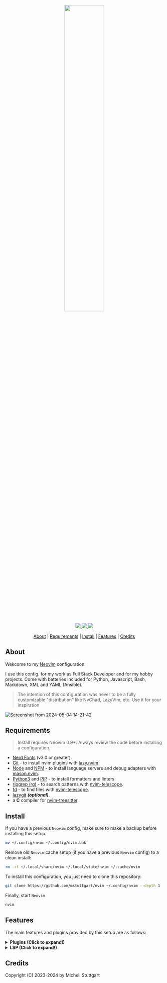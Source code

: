 <h2 align="center">
    <br>
  <a href="https://neovim.io">
    <img src="https://github.com/mstuttgart/nvim/assets/8174740/585d3de3-fb9e-43f8-bc43-068aa073b157" width="50%">
  </a>
</h2>

<p align="center">

<a href="https://dotfyle.com/mstuttgart/nvim">
<img src="https://dotfyle.com/mstuttgart/nvim/badges/plugins?style=for-the-badge" />
</a>
<a href="https://dotfyle.com/mstuttgart/nvim">
 <img src="https://dotfyle.com/mstuttgart/nvim/badges/leaderkey?style=for-the-badge" />
</a>
<a href="https://dotfyle.com/mstuttgart/nvim">
 <img src="https://dotfyle.com/mstuttgart/nvim/badges/plugin-manager?style=for-the-badge" />
</a>

</p>

<p align="center">
  <a href="#about">About</a> |
  <a href="#requirements">Requirements</a> |
  <a href="#install">Install</a> |
  <a href="#features">Features</a> |
  <a href="#credits">Credits</a>
</p>

## About

Wekcome to my [Neovim](https://neovim.io/) configuration.

I use this config. for my work as Full Stack Developer and for my hobby projects. Come with batteries included for Python, Javascript, Bash, Markdown, XML and YAML (Ansible).

> The intention of this configuration was never to be a fully customizable "distribution" like NvChad, LazyVim, etc. Use it for your inspiration

![Screenshot from 2024-05-04 14-21-42](https://github.com/mstuttgart/nvim/assets/8174740/51b6059b-cdf9-4478-b5f9-6340f3b847bb)


## Requirements

 > Install requires Neovim 0.9+. Always review the code before installing a configuration.

- [Nerd Fonts](https://www.nerdfonts.com/) (v3.0 or greater).
- [Git](https://git-scm.com/) - to install nvim plugins with [lazy.nvim](https://github.com/folke/lazy.nvim).
- [Node](https://nodejs.org/) and [NPM](https://www.npmjs.com/package/npm) - to install language servers and debug adapters with [mason.nvim](https://github.com/williamboman/mason.nvim).
- [Python3](https://www.python.org/) and [PIP](https://pip.pypa.io/en/stable/installation/) - to install formatters and linters.
- [ripgrep (rg)](https://github.com/BurntSushi/ripgrep) - to search patterns with [nvim-telescope](https://github.com/nvim-telescope/telescope.nvim).
- [fd](https://github.com/sharkdp/fd) - to find files with [nvim-telescope](https://github.com/nvim-telescope/telescope.nvim).
- [lazygit](https://github.com/jesseduffield/lazygit) **_(optional)_**.
- a **C** compiler for [nvim-treesitter](https://github.com/nvim-treesitter/nvim-treesitter#requirements).

## Install

If you have a previous `Neovim` config, make sure to make a backup before installing this 
setup.

```bash
mv ~/.config/nvim ~/.config/nvim.bak
```

Remove old `Neovim` cache setup (if you have a previous `Neovim` config) to a clean install:

```bash
rm -rf ~/.local/share/nvim ~/.local/state/nvim ~/.cache/nvim
```

To install this configuration, you just need to clone this repository:

```bash
git clone https://github.com/mstuttgart/nvim ~/.config/nvim --depth 1
```

Finally, start `Neovim`

```bash
nvim
```

## Features

The main features and plugins provided by this setup are as follows:

<details><summary> <b>Plugins (Click to expand!)</b></summary>

#### bars-and-lines

+ [SmiteshP/nvim-navic](https://dotfyle.com/plugins/SmiteshP/nvim-navic)
+ [utilyre/barbecue.nvim](https://dotfyle.com/plugins/utilyre/barbecue.nvim)
#### colorscheme

+ [shaunsingh/nord.nvim](https://dotfyle.com/plugins/shaunsingh/nord.nvim)
+ [sainnhe/gruvbox-material](https://dotfyle.com/plugins/sainnhe/gruvbox-material)
+ [catppuccin/nvim](https://dotfyle.com/plugins/catppuccin/nvim)
+ [neanias/everforest-nvim](https://dotfyle.com/plugins/neanias/everforest-nvim)
#### comment

+ [echasnovski/mini.comment](https://dotfyle.com/plugins/echasnovski/mini.comment)
+ [danymat/neogen](https://dotfyle.com/plugins/danymat/neogen)
#### completion

+ [hrsh7th/nvim-cmp](https://dotfyle.com/plugins/hrsh7th/nvim-cmp)
#### cursorline

+ [echasnovski/mini.cursorword](https://dotfyle.com/plugins/echasnovski/mini.cursorword)
#### editing-support

+ [windwp/nvim-autopairs](https://dotfyle.com/plugins/windwp/nvim-autopairs)
#### file-explorer

+ [nvim-tree/nvim-tree.lua](https://dotfyle.com/plugins/nvim-tree/nvim-tree.lua)
#### formatting

+ [stevearc/conform.nvim](https://dotfyle.com/plugins/stevearc/conform.nvim)
#### fuzzy-finder

+ [nvim-telescope/telescope.nvim](https://dotfyle.com/plugins/nvim-telescope/telescope.nvim)
#### git

+ [lewis6991/gitsigns.nvim](https://dotfyle.com/plugins/lewis6991/gitsigns.nvim)
+ [kdheepak/lazygit.nvim](https://dotfyle.com/plugins/kdheepak/lazygit.nvim)
#### icon

+ [nvim-tree/nvim-web-devicons](https://dotfyle.com/plugins/nvim-tree/nvim-web-devicons)
#### indent

+ [echasnovski/mini.indentscope](https://dotfyle.com/plugins/echasnovski/mini.indentscope)
#### keybinding

+ [folke/which-key.nvim](https://dotfyle.com/plugins/folke/which-key.nvim)
+ [max397574/better-escape.nvim](https://dotfyle.com/plugins/max397574/better-escape.nvim)
#### lsp

+ [mfussenegger/nvim-lint](https://dotfyle.com/plugins/mfussenegger/nvim-lint)
+ [nvimtools/none-ls.nvim](https://dotfyle.com/plugins/nvimtools/none-ls.nvim)
+ [neovim/nvim-lspconfig](https://dotfyle.com/plugins/neovim/nvim-lspconfig)
+ [hedyhli/outline.nvim](https://dotfyle.com/plugins/hedyhli/outline.nvim)
+ [onsails/lspkind.nvim](https://dotfyle.com/plugins/onsails/lspkind.nvim)
#### lsp-installer

+ [williamboman/mason.nvim](https://dotfyle.com/plugins/williamboman/mason.nvim)
#### markdown-and-latex

+ [iamcco/markdown-preview.nvim](https://dotfyle.com/plugins/iamcco/markdown-preview.nvim)
#### nvim-dev

+ [MunifTanjim/nui.nvim](https://dotfyle.com/plugins/MunifTanjim/nui.nvim)
+ [nvim-lua/plenary.nvim](https://dotfyle.com/plugins/nvim-lua/plenary.nvim)
#### plugin-manager

+ [folke/lazy.nvim](https://dotfyle.com/plugins/folke/lazy.nvim)
#### preconfigured

+ [AstroNvim/AstroNvim](https://dotfyle.com/plugins/AstroNvim/AstroNvim)
#### scrolling

+ [karb94/neoscroll.nvim](https://dotfyle.com/plugins/karb94/neoscroll.nvim)
#### search

+ [nvim-pack/nvim-spectre](https://dotfyle.com/plugins/nvim-pack/nvim-spectre)
#### session

+ [rmagatti/auto-session](https://dotfyle.com/plugins/rmagatti/auto-session)
#### snippet

+ [rafamadriz/friendly-snippets](https://dotfyle.com/plugins/rafamadriz/friendly-snippets)
+ [L3MON4D3/LuaSnip](https://dotfyle.com/plugins/L3MON4D3/LuaSnip)
#### split-and-window

+ [echasnovski/mini.bufremove](https://dotfyle.com/plugins/echasnovski/mini.bufremove)
#### statusline

+ [nvim-lualine/lualine.nvim](https://dotfyle.com/plugins/nvim-lualine/lualine.nvim)
#### syntax

+ [nvim-treesitter/nvim-treesitter-textobjects](https://dotfyle.com/plugins/nvim-treesitter/nvim-treesitter-textobjects)
+ [kylechui/nvim-surround](https://dotfyle.com/plugins/kylechui/nvim-surround)
+ [nvim-treesitter/nvim-treesitter](https://dotfyle.com/plugins/nvim-treesitter/nvim-treesitter)
#### tabline

+ [akinsho/bufferline.nvim](https://dotfyle.com/plugins/akinsho/bufferline.nvim)
#### utility

+ [folke/noice.nvim](https://dotfyle.com/plugins/folke/noice.nvim)
+ [rcarriga/nvim-notify](https://dotfyle.com/plugins/rcarriga/nvim-notify)
+ [stevearc/dressing.nvim](https://dotfyle.com/plugins/stevearc/dressing.nvim)

</details>

<details><summary> <b>LSP (Click to expand!)</b></summary>

+ ansiblels
+ bashls
+ cssls
+ html
+ lemminx
+ lua_ls
+ marksman
+ pyright
+ svelte
+ tsserver

</details>

## Credits

Copyright (C) 2023-2024 by Michell Stuttgart
